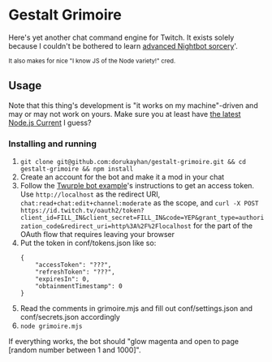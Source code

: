 # Gestalt Grimoire

Here's yet another chat command engine for Twitch. It exists solely because I couldn't be bothered to learn [advanced Nightbot sorcery](https://docs.nightbot.tv/commands/variableslist)'.

<sup>It also makes for nice "I know JS of the Node variety!" cred.</sup>

## Usage

Note that this thing's development is "it works on my machine"-driven and may or may not work on yours. Make sure you at least have [the latest Node.js Current](https://nodejs.org/dist/latest/) I guess?

### Installing and running

1. `git clone git@github.com:dorukayhan/gestalt-grimoire.git && cd gestalt-grimoire && npm install`
2. Create an account for the bot and make it a mod in your chat
2. Follow the [Twurple bot example](https://twurple.js.org/docs/examples/chat/basic-bot.html)'s instructions to get an access token. Use `http://localhost` as the redirect URI, `chat:read+chat:edit+channel:moderate` as the scope, and `curl -X POST https://id.twitch.tv/oauth2/token?client_id=FILL_IN&client_secret=FILL_IN&code=YEP&grant_type=authorization_code&redirect_uri=http%3A%2F%2Flocalhost` for the part of the OAuth flow that requires leaving your browser
3. Put the token in conf/tokens.json like so:
    ```
    {
        "accessToken": "???",
        "refreshToken": "???",
        "expiresIn": 0,
        "obtainmentTimestamp": 0
    }
    ```
4. Read the comments in grimoire.mjs and fill out conf/settings.json and conf/secrets.json accordingly
5. `node grimoire.mjs`

If everything works, the bot should "glow magenta and open to page [random number between 1 and 1000]".